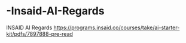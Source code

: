 # -Insaid-AI-Regards
INSAID AI Regards 
https://programs.insaid.co/courses/take/ai-starter-kit/pdfs/7897888-pre-read
